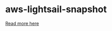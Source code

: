 # aws-lightsail-snapshot

[Read more here](https://www.supportsages.com/aws-lightsail-automatic-snapshots)
